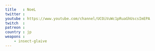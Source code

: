 ```yaml
---
title   : NoeL
twitter :
youtube : https://www.youtube.com/channel/UCOiVuWc1pRuaGhUscsImEPA
twitch  :
patreon :
country : jp
weapons :
    - insect-glaive
---
```

